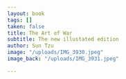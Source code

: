 ```yaml
---
layout: book
tags: []
taken: false
title: The Art of War
subtitle: The new illustated edition
author: Sun Tzu
image: "/uploads/IMG_3930.jpeg"
image_back: "/uploads/IMG_3931.jpeg"

---
```

